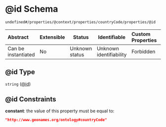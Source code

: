 # @id Schema

```txt
undefined#/properties/@context/properties/countryCode/properties/@id
```




| Abstract            | Extensible | Status         | Identifiable            | Custom Properties | Additional Properties | Access Restrictions | Defined In                                                                      |
| :------------------ | ---------- | -------------- | ----------------------- | :---------------- | --------------------- | ------------------- | ------------------------------------------------------------------------------- |
| Can be instantiated | No         | Unknown status | Unknown identifiability | Forbidden         | Allowed               | none                | [ndl-isil.schema.json\*](../../out/ndl-isil.schema.json "open original schema") |

## @id Type

`string` ([@id](ndl-isil-properties-json-ld-context-properties-countrycode-properties-id.md))

## @id Constraints

**constant**: the value of this property must be equal to:

```json
"http://www.geonames.org/ontology#countryCode"
```
